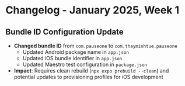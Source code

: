 # Changelog - January 2025, Week 1

## Bundle ID Configuration Update

- **Changed bundle ID** from `com.pauseone` to `com.thayminhtue.pauseone`
  - Updated Android package name in `app.json`
  - Updated iOS bundle identifier in `app.json`
  - Updated Maestro test configuration in `package.json`
- **Impact**: Requires clean rebuild (`npx expo prebuild --clean`) and potential updates to provisioning profiles for iOS development
